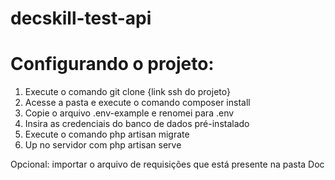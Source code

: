 # decskill-test-api

# Configurando o projeto:
1. Execute o comando git clone {link ssh do projeto}
2. Acesse a pasta e execute o comando composer install
3. Copie o arquivo .env-example e renomei para .env
4. Insira as credenciais do banco de dados pré-instalado
5. Execute o comando php artisan migrate
6. Up no servidor com php artisan serve

Opcional: importar o arquivo de requisições que está presente na pasta Doc
